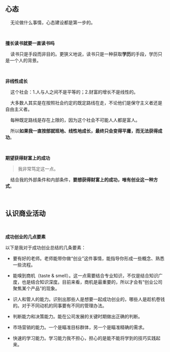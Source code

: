 ## 心态

    无论做什么事情，心态建设都是第一步的。

    

**擅长读书就要一直读书吗**

    读书只是手段而非目的。更狭义地说，读书只是一种获取**学历**的手段，学历只是一个人的背景。

    

**非线性成长**

    这个社会：1.人与人之间不是平等的；2.财富的增长不是线性的。

    大多数人其实是在按照社会约定的既定路线在走，不论他们是保守主义者还是自由主义者。

    每种既定路线是存在上限的，因为这个社会不可能人人都是富人。

    所以**如果我一直按部就班地、线性地成长，最终只会变得平庸，而无法获得成功**。

    

**期望获得财富上的成功**

> 我非常笃定这一点。

    结合我的外部条件和内部条件，**要想获得财富上的成功，唯有创业这一种方式**。

    

## 认识商业活动

    

**成功创业的几点要素**

以下是我对于成功创业总结的几条要素：

- 要有好的老师。老师能带你做“创业”这件事情，能指导你形成一些概念、熟悉一些流程。

- 能嗅到商机（taste & smell）。这一点需要结合专业知识，不仅是结合知识广度，也是结合知识深度。目前来看，商机是最重要的，所以才会有“创业公司聚焦某个产品”的现象。

- 识人和管人的能力。识别出那些人是想要一起成功创业的，哪些人是趁机卷钱的。对于不同动机的同事要有不同的管理办法。

- 判断能力和决策能力。能在公司发展的关键时期做出正确的判断。

- 市场营销的能力。一个是瞄准目标群体，另一个是瞄准精确的需求。

- 快速的学习能力。学习能力我不担心，担心的是能不能将学到的技巧实践起来。
